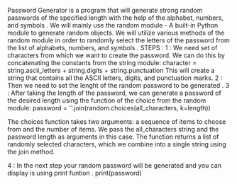 Password Generator is a program that will generate strong random passwords of the specified length with the help of the alphabet, numbers, and symbols . 
We will mainly use the random module - A built-in Python module to generate random objects. We will utilize various methods of the random module in order to randomly select the letters of the password from the list of alphabets, numbers, and symbols .
STEPS :
1 : We need set of characters from which we want to create the password. We can do this by concatenating the constants from the string module:
    character = string.ascii_letters + string.digits + string.punctuation
    This will create a string that contains all the ASCII letters, digits, and punctuation marks.
2 : Then we need to set the lenght of the random password to be generated .
3 : After taking the length of the password, we can generate a password of the desired length using the function of the choice from the random module:
    password = ''.join(random.choices(all_characters, k=length))

The choices function takes two arguments: a sequence of items to choose from and the number of items. We pass the all_characters string and the password length as       arguments in this case. The function returns a list of randomly selected characters, which we combine into a single string using the join method.

4 : In the next step your random password will be generated and you can display is using print funtion . 
    print(password)
